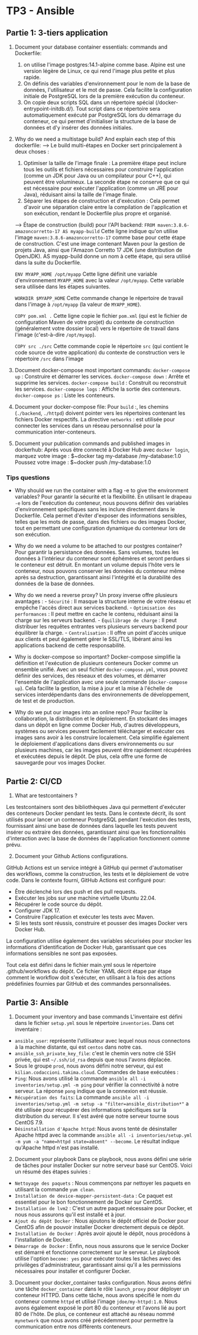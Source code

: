 # TP3 - Ansible



## Partie 1: 3-tiers application

1. Document your database container essentials: commands and Dockerfile:
    1. on utilise l'image postgres:14.1-alpine comme base. Alpine est une version légère de Linux, ce qui rend l'image plus petite et plus rapide.
    2. On définis des variables d'environnement pour le nom de la base de données, l'utilisateur et le mot de passe. Cela facilite la configuration initiale de PostgreSQL lors de la première exécution du conteneur.
    3. On copie deux scripts SQL dans un répertoire spécial (/docker-entrypoint-initdb.d/). Tout script dans ce répertoire sera automatiquement exécuté par PostgreSQL lors du démarrage du conteneur, ce qui permet d'initialiser la structure de la base de données et d'y insérer des données initiales.

1. Why do we need a multistage build? And explain each step of this dockerfile:
    --> Le build multi-étapes en Docker sert principalement à deux choses :
    1. Optimiser la taille de l'image finale : La première étape peut inclure tous les outils et fichiers nécessaires pour construire l'application (comme un JDK pour Java ou un compilateur pour C++), qui peuvent être volumineux. La seconde étape ne conserve que ce qui est nécessaire pour exécuter l'application (comme un JRE pour Java), réduisant ainsi la taille de l'image finale.
    2. Séparer les étapes de construction et d'exécution : Cela permet d'avoir une séparation claire entre la compilation de l'application et son exécution, rendant le Dockerfile plus propre et organisé.

    --> Étape de construction (build) pour l'API backend:
    `FROM maven:3.8.6-amazoncorretto-17 AS myapp-build`
        Cette ligne indique qu'on utilise l'image `maven:3.8.6-amazoncorretto-17` comme base pour cette étape de construction. C'est une image contenant Maven pour la gestion de projets Java, ainsi que l'Amazon Corretto 17 JDK (une distribution de OpenJDK).
        AS myapp-build donne un nom à cette étape, qui sera utilisé dans la suite du Dockerfile.

    `ENV MYAPP_HOME /opt/myapp`
        Cette ligne définit une variable d'environnement `MYAPP_HOME` avec la valeur `/opt/myapp`. Cette variable sera utilisée dans les étapes suivantes.

    `WORKDIR $MYAPP_HOME`
        Cette commande change le répertoire de travail dans l'image à `/opt/myapp` (la valeur de `MYAPP_HOME`).

    `COPY pom.xml .`
        Cette ligne copie le fichier `pom.xml` (qui est le fichier de configuration Maven de votre projet) du contexte de construction (généralement votre dossier local) vers le répertoire de travail dans l'image (c'est-à-dire `/opt/myapp`).

    `COPY src ./src`
        Cette commande copie le répertoire `src` (qui contient le code source de votre application) du contexte de construction vers le répertoire `/src` dans l'image

3. Document docker-compose most important commands:
    `docker-compose up` : Construire et démarrer les services.
    `docker-compose down` : Arrête et supprime les services.
    `docker-compose build` : Construit ou reconstruit les services.
    `docker-compose logs` : Affiche la sortie des conteneurs.
    `docker-compose ps` : Liste les conteneurs.

4. Document your docker-compose file:
    Pour `build` :, les chemins (`./backend`, `./httpd`) doivent pointer vers les répertoires contenant les fichiers Docker respectifs.
    La directive `networks` : est utilisée pour connecter les services dans un réseau personnalisé pour la communication inter-conteneurs.

5. Document your publication commands and published images in dockerhub:
    Après vous être connecté à Docker Hub avec `docker login`, marquez votre image :
        $~docker tag my-database <USERNAME>/my-database:1.0
    Poussez votre image :
        $~docker push <USERNAME>/my-database:1.0

### Tips questions

- Why should we run the container with a flag -e to give the environment variables?
    Pour garantir la sécurité et la flexibilité. En utilisant le drapeau `-e` lors de l'exécution du conteneur, nous pouvons définir des variables d'environnement spécifiques sans les inclure directement dans le Dockerfile. Cela permet d'éviter d'exposer des informations sensibles, telles que les mots de passe, dans des fichiers ou des images Docker, tout en permettant une configuration dynamique du conteneur lors de son exécution.

- Why do we need a volume to be attached to our postgres container?
    Pour garantir la persistance des données. Sans volumes, toutes les données à l'intérieur du conteneur sont éphémères et seront perdues si le conteneur est détruit. En montant un volume depuis l'hôte vers le conteneur, nous pouvons conserver les données du conteneur même après sa destruction, garantissant ainsi l'intégrité et la durabilité des données de la base de données.

- Why do we need a reverse proxy?
    Un proxy inverse offre plusieurs avantages :
        - `Sécurité` : Il masque la structure interne de votre réseau et empêche l'accès direct aux services backend.
        - `Optimisation des performances` : Il peut mettre en cache le contenu, réduisant ainsi la charge sur les serveurs backend.
        - `Équilibrage de charge` : Il peut distribuer les requêtes entrantes vers plusieurs serveurs backend pour équilibrer la charge.
        - `Centralisation` : Il offre un point d'accès unique aux clients et peut également gérer le SSL/TLS, libérant ainsi les applications backend de cette responsabilité.

- Why is docker-compose so important?
    Docker-compose simplifie la définition et l'exécution de plusieurs conteneurs Docker comme un ensemble unifié. Avec un seul fichier `docker-compose.yml`, vous pouvez définir des services, des réseaux et des volumes, et démarrer l'ensemble de l'application avec une seule commande (`docker-compose up`). Cela facilite la gestion, la mise à jour et la mise à l'échelle de services interdépendants dans des environnements de développement, de test et de production.

- Why do we put our images into an online repo?
    Pour faciliter la collaboration, la distribution et le déploiement. En stockant des images dans un dépôt en ligne comme Docker Hub, d'autres développeurs, systèmes ou services peuvent facilement télécharger et exécuter ces images sans avoir à les construire localement. Cela simplifie également le déploiement d'applications dans divers environnements ou sur plusieurs machines, car les images peuvent être rapidement récupérées et exécutées depuis le dépôt. De plus, cela offre une forme de sauvegarde pour vos images Docker.

## Partie 2: CI/CD

1. What are testcontainers ?

Les testcontainers sont des bibliothèques Java qui permettent d'exécuter des conteneurs Docker pendant les tests. 
Dans le contexte décrit, ils sont utilisés pour lancer un conteneur PostgreSQL pendant l'exécution des tests, fournissant ainsi une base de données dans laquelle les tests peuvent insérer ou extraire des données, garantissant ainsi que les fonctionnalités d'interaction avec la base de données de l'application fonctionnent comme prévu.

2. Document your Github Actions configurations.

GitHub Actions est un service intégré à GitHub qui permet d'automatiser des workflows, comme la construction, les tests et le déploiement de votre code. Dans le contexte fourni, GitHub Actions est configuré pour:

- Être déclenché lors des push et des pull requests.
- Exécuter les jobs sur une machine virtuelle Ubuntu 22.04.
- Récupérer le code source du dépôt.
- Configurer JDK 17.
- Construire l'application et exécuter les tests avec Maven.
- Si les tests sont réussis, construire et pousser des images Docker vers Docker Hub.

La configuration utilise également des variables sécurisées pour stocker les informations d'identification de Docker Hub, garantissant que ces informations sensibles ne sont pas exposées.

Tout cela est défini dans le fichier main.yml sous le répertoire .github/workflows du dépôt. Ce fichier YAML décrit étape par étape comment le workflow doit s'exécuter, en utilisant à la fois des actions prédéfinies fournies par GitHub et des commandes personnalisées.

## Partie 3: Ansible

1. Document your inventory and base commands
L'inventaire est défini dans le fichier `setup.yml` sous le répertoire `inventories`. Dans cet inventaire :
- `ansible_user`: représente l'utilisateur avec lequel nous nous connectons à la machine distante, qui est `centos` dans notre cas.
- `ansible_ssh_private_key_file`: c'est le chemin vers notre clé SSH privée, qui est `~/.ssh/id_rsa` depuis que nous l'avons déplacée.
- Sous le groupe `prod`, nous avons défini notre serveur, qui est `kilian.codaccioni.takima.cloud`.
Commandes de base exécutées :
- `Ping`: Nous avons utilisé la commande `ansible all -i inventories/setup.yml -m ping` pour vérifier la connectivité à notre serveur. La réponse `pong` indique que la connexion est réussie.
- `Récupération des faits`: La commande `ansible all -i inventories/setup.yml -m setup -a "filter=ansible_distribution*"` a été utilisée pour récupérer des informations spécifiques sur la distribution du serveur. Il s'est avéré que notre serveur tourne sous CentOS 7.9.
- `Désinstallation d'Apache httpd`: Nous avons tenté de désinstaller Apache httpd avec la commande `ansible all -i inventories/setup.yml -m yum -a "name=httpd state=absent" --become`. Le résultat indique qu'Apache httpd n'est pas installé.

2. Document your playbook
Dans ce playbook, nous avons défini une série de tâches pour installer Docker sur notre serveur basé sur CentOS. Voici un résumé des étapes suivies :
- `Nettoyage des paquets` : Nous commençons par nettoyer les paquets en utilisant la commande `yum clean`.
- `Installation de device-mapper-persistent-data` : Ce paquet est essentiel pour le bon fonctionnement de Docker sur CentOS.
- `Installation de lvm2` : C'est un autre paquet nécessaire pour Docker, et nous nous assurons qu'il est installé et à jour.
- `Ajout du dépôt Docker` : Nous ajoutons le dépôt officiel de Docker pour CentOS afin de pouvoir installer Docker directement depuis ce dépôt.
- `Installation de Docker` : Après avoir ajouté le dépôt, nous procédons à l'installation de Docker.
- `Démarrage de Docker` : Enfin, nous nous assurons que le service Docker est démarré et fonctionne correctement sur le serveur.
Le playbook utilise l'option `become: yes` pour exécuter toutes les tâches avec des privilèges d'administrateur, garantissant ainsi qu'il a les permissions nécessaires pour installer et configurer Docker.

3. Document your docker_container tasks configuration.
Nous avons défini une tâche `docker_container` dans le rôle `launch_proxy` pour déployer un conteneur HTTPD. Dans cette tâche, nous avons spécifié le nom du conteneur comme `httpd` et utilisé l'image `jdoe/my-httpd:1.0`. Nous avons également exposé le port 80 du conteneur et l'avons lié au port 80 de l'hôte. De plus, ce conteneur est attaché au réseau nommé `mynetwork` que nous avons créé précédemment pour permettre la communication entre nos différents conteneurs.